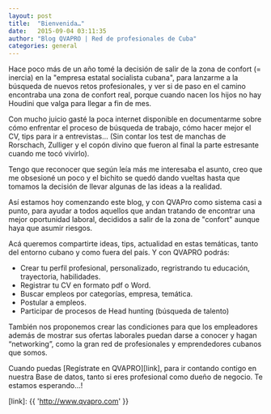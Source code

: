 ```yaml
---
layout: post
title:  "Bienvenida…"
date:   2015-09-04 03:11:35
author: "Blog QVAPRO | Red de profesionales de Cuba"
categories: general
---
```

Hace poco más de un año tomé la decisión de salir de la zona de confort (= inercia) en la "empresa estatal socialista 
cubana", para lanzarme a la búsqueda de nuevos retos profesionales,  y ver si de paso en el camino encontraba una zona 
de confort real, porque cuando nacen los hijos no hay Houdini que valga para llegar a fin de mes.

<!--more-->

Con mucho juicio gasté la poca internet disponible en documentarme sobre cómo enfrentar el proceso de búsqueda de 
trabajo, cómo hacer mejor el CV, tips para ir a entrevistas... (Sin contar los test de manchas  de Rorschach, Zulliger 
y el copón divino que fueron al final la parte estresante cuando me tocó vivirlo).

Tengo que reconocer que según leía más me interesaba el asunto, creo que me obsesioné un poco y el bichito se quedó 
dando vueltas hasta que tomamos la decisión de llevar algunas de las ideas a la realidad.

Así estamos hoy comenzando este blog, y con QVAPro como sistema casi a punto, para ayudar a todos aquellos que andan 
tratando de encontrar una mejor oportunidad laboral, decididos a salir de la zona de "confort" aunque haya que asumir 
riesgos.

Acá queremos compartirte ideas, tips, actualidad en estas temáticas, tanto del entorno cubano y como fuera del país. 
Y con QVAPRO podrás:

* Crear tu perfil profesional, personalizado, regristrando tu educación, trayectoria, habilidades.
* Registrar tu CV en formato pdf o Word.
* Buscar empleos por categorías, empresa, temática.
* Postular a empleos.
* Participar de procesos de Head hunting (búsqueda de talento)

También nos proponemos crear las condiciones para que los empleadores además de mostrar sus ofertas laborales puedan 
darse a conocer y hagan “networking”, como la gran red de profesionales y emprendedores cubanos que somos.

Cuando puedas [Regístrate en QVAPRO][link], para ir contando contigo en nuestra Base de datos, tanto si eres profesional como 
dueño de negocio. Te estamos esperando…!

[link]: {{ 'http://www.qvapro.com' }}

